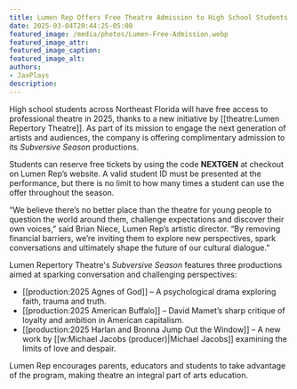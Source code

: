 ```yaml
---
title: Lumen Rep Offers Free Theatre Admission to High School Students for 2025 Season
date: 2025-03-04T20:44:25-05:00
featured_image: /media/photos/Lumen-Free-Admission.webp
featured_image_attr: 
featured_image_caption: 
featured_image_alt: 
authors: 
- JaxPlays
description:
---
```

High school students across Northeast Florida will have free access to professional theatre in 2025, thanks to a new initiative by [[theatre:Lumen Repertory Theatre]]. As part of its mission to engage the next generation of artists and audiences, the company is offering complimentary admission to its *Subversive Season* productions.

Students can reserve free tickets by using the code **NEXTGEN** at checkout on Lumen Rep’s website. A valid student ID must be presented at the performance, but there is no limit to how many times a student can use the offer throughout the season.

“We believe there’s no better place than the theatre for young people to question the world around them, challenge expectations and discover their own voices,” said Brian Niece, Lumen Rep’s artistic director. “By removing financial barriers, we’re inviting them to explore new perspectives, spark conversations and ultimately shape the future of our cultural dialogue.”

Lumen Repertory Theatre's *Subversive Season* features three productions aimed at sparking conversation and challenging perspectives:

- [[production:2025 Agnes of God]] – A psychological drama exploring faith, trauma and truth.
- [[production:2025 American Buffalo]] – David Mamet’s sharp critique of loyalty and ambition in American capitalism.
- [[production:2025 Harlan and Bronna Jump Out the Window]] – A new work by [[w:Michael Jacobs (producer)|Michael Jacobs]] examining the limits of love and despair.

Lumen Rep encourages parents, educators and students to take advantage of the program, making theatre an integral part of arts education. 